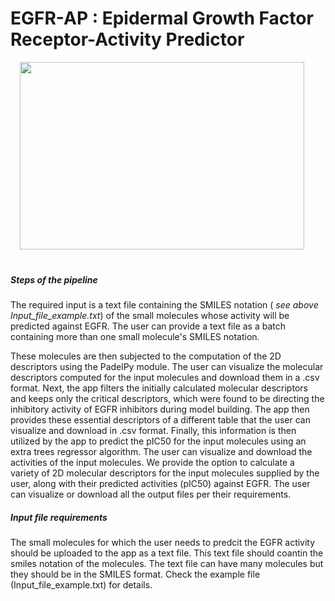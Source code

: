 # EGFR-AP : Epidermal Growth Factor Receptor-Activity Predictor


 <p align="center">
<img src="https://github.com/amarinderthind/EGFR-ap/assets/45668229/e93c5f06-8e65-44b5-b000-52297a25effb.png" width=95% height="300">&nbsp; &nbsp; &nbsp; &nbsp;
 
 
</p>

##### Steps of the pipeline

The required input is a text file containing the SMILES notation ( _see above Input_file_example.txt_) of the small molecules whose activity will be predicted against EGFR. The user can provide a text file as a batch containing more than one small molecule's SMILES notation.

These molecules are then subjected to the computation of the 2D descriptors using the PadelPy module. The user can visualize the molecular descriptors computed for the input molecules and download them in a .csv format. Next, the app filters the initially calculated molecular descriptors and keeps only the critical descriptors, which were found to be directing the inhibitory activity of EGFR inhibitors during model building. The app then provides these essential descriptors of a different table that the user can visualize and download in .csv format. Finally, this information is then utilized by the app to predict the pIC50 for the input molecules using an extra trees regressor algorithm. The user can visualize and download the activities of the input molecules. We provide the option to calculate a variety of 2D molecular descriptors for the input molecules supplied by the user, along with their predicted activities (pIC50) against EGFR. The user can visualize or download all the output files per their requirements.


##### Input file requirements

The small molecules for which the user needs to predcit the EGFR activity should be uploaded to the app as a text file. This text file should coantin the smiles notation of the molecules. The text file can have many molecules but they should be in the SMILES format. Check the example file (Input_file_example.txt) for details.
